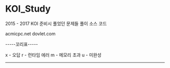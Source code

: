 # KOI_Study
2015 - 2017 KOI 준비시 풀었던 문제들 풀이 소스 코드

acmicpc.net
dovlet.com

-----꼬리표-----

x - 오답
r - 런타임 에러
m - 메모리 초과
u - 미완성

---------------
